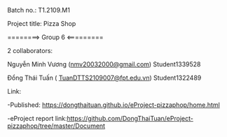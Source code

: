 Batch no.: T1.2109.M1

Project title: Pizza Shop

========> Group 6 <=========

2 collaborators:

Nguyễn Minh Vương (nmv20032000@gmail.com) Student1339528

Đổng Thái Tuấn ( TuanDTTS2109007@fpt.edu.vn) Student1322489

Link:

-Published: https://dongthaituan.github.io/eProject-pizzaphop/home.html

-eProject report link:https://github.com/DongThaiTuan/eProject-pizzaphop/tree/master/Document
